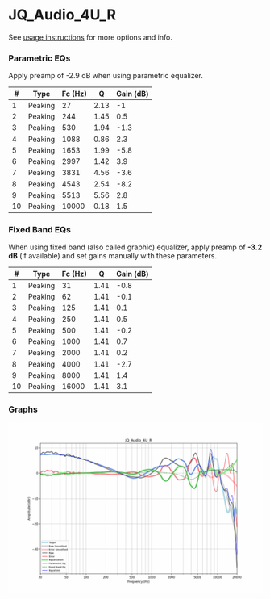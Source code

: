 # JQ_Audio_4U_R
See [usage instructions](https://github.com/jaakkopasanen/AutoEq#usage) for more options and info.

### Parametric EQs
Apply preamp of -2.9 dB when using parametric equalizer.

|   # | Type    |   Fc (Hz) |    Q |   Gain (dB) |
|-----|---------|-----------|------|-------------|
|   1 | Peaking |        27 | 2.13 |        -1   |
|   2 | Peaking |       244 | 1.45 |         0.5 |
|   3 | Peaking |       530 | 1.94 |        -1.3 |
|   4 | Peaking |      1088 | 0.86 |         2.3 |
|   5 | Peaking |      1653 | 1.99 |        -5.8 |
|   6 | Peaking |      2997 | 1.42 |         3.9 |
|   7 | Peaking |      3831 | 4.56 |        -3.6 |
|   8 | Peaking |      4543 | 2.54 |        -8.2 |
|   9 | Peaking |      5513 | 5.56 |         2.8 |
|  10 | Peaking |     10000 | 0.18 |         1.5 |

### Fixed Band EQs
When using fixed band (also called graphic) equalizer, apply preamp of **-3.2 dB** (if available) and set gains manually with these parameters.

|   # | Type    |   Fc (Hz) |    Q |   Gain (dB) |
|-----|---------|-----------|------|-------------|
|   1 | Peaking |        31 | 1.41 |        -0.8 |
|   2 | Peaking |        62 | 1.41 |        -0.1 |
|   3 | Peaking |       125 | 1.41 |         0.1 |
|   4 | Peaking |       250 | 1.41 |         0.5 |
|   5 | Peaking |       500 | 1.41 |        -0.2 |
|   6 | Peaking |      1000 | 1.41 |         0.7 |
|   7 | Peaking |      2000 | 1.41 |         0.2 |
|   8 | Peaking |      4000 | 1.41 |        -2.7 |
|   9 | Peaking |      8000 | 1.41 |         1.4 |
|  10 | Peaking |     16000 | 1.41 |         3.1 |

### Graphs
![](./JQ_Audio_4U_R.png)
